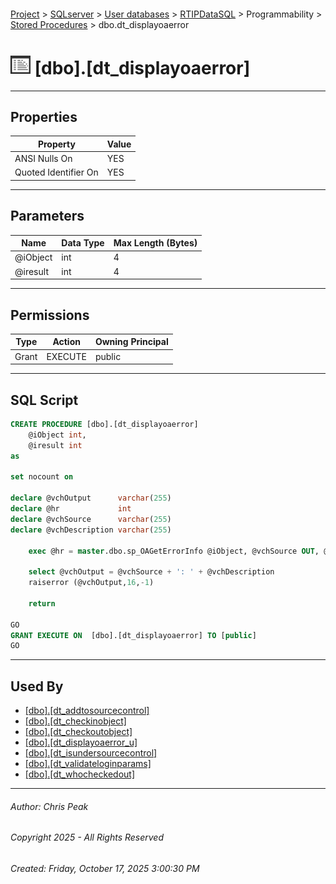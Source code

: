 #### 

[Project](../../../../../index.md) > [SQLserver](../../../../index.md) > [User databases](../../../index.md) > [RTIPDataSQL](../../index.md) > Programmability > [Stored Procedures](Stored_Procedures.md) > dbo.dt_displayoaerror

# ![Stored Procedures](../../../../../Images/StoredProcedure32.png) [dbo].[dt_displayoaerror]

---

## <a name="#properties"></a>Properties

| Property | Value |
|---|---|
| ANSI Nulls On | YES |
| Quoted Identifier On | YES |


---

## <a name="#parameters"></a>Parameters

| Name | Data Type | Max Length (Bytes) |
|---|---|---|
| @iObject | int | 4 |
| @iresult | int | 4 |


---

## <a name="#permissions"></a>Permissions

| Type | Action | Owning Principal |
|---|---|---|
| Grant | EXECUTE | public |


---

## <a name="#sqlscript"></a>SQL Script

```sql
CREATE PROCEDURE [dbo].[dt_displayoaerror]
    @iObject int,
    @iresult int
as

set nocount on

declare @vchOutput      varchar(255)
declare @hr             int
declare @vchSource      varchar(255)
declare @vchDescription varchar(255)

    exec @hr = master.dbo.sp_OAGetErrorInfo @iObject, @vchSource OUT, @vchDescription OUT

    select @vchOutput = @vchSource + ': ' + @vchDescription
    raiserror (@vchOutput,16,-1)

    return

GO
GRANT EXECUTE ON  [dbo].[dt_displayoaerror] TO [public]
GO

```


---

## <a name="#usedby"></a>Used By

* [[dbo].[dt_addtosourcecontrol]](dbo_dt_addtosourcecontrol.md)
* [[dbo].[dt_checkinobject]](dbo_dt_checkinobject.md)
* [[dbo].[dt_checkoutobject]](dbo_dt_checkoutobject.md)
* [[dbo].[dt_displayoaerror_u]](dbo_dt_displayoaerror_u.md)
* [[dbo].[dt_isundersourcecontrol]](dbo_dt_isundersourcecontrol.md)
* [[dbo].[dt_validateloginparams]](dbo_dt_validateloginparams.md)
* [[dbo].[dt_whocheckedout]](dbo_dt_whocheckedout.md)


---

###### Author:  Chris Peak

###### Copyright 2025 - All Rights Reserved

###### Created: Friday, October 17, 2025 3:00:30 PM

